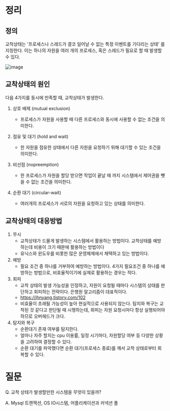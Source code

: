 # 정리

## 정의

교착상태는 '프로세스나 스레드가 결코 일어날 수 없는 특정 이벤트를 기다리는 상태' 를 지칭한다.
이는 하나의 자원을 여러 개의 프로세스, 혹은 스레드가 필요로 할 때 발생할 수 있다.

![image](https://user-images.githubusercontent.com/51393021/140434611-35a04340-3977-4d29-815e-729d6a8ddc53.png)

## 교착상태의 원인

다음 4가지를 동시에 만족할 때, 교착상태가 발생한다.
1. 상호 배제 (mutual exclusion)
    - 프로세스가 자원을 사용할 때 다른 프로세스와 동시에 사용할 수 없는 조건을 의미한다.
  
2. 점유 및 대기 (hold and wait)
    - 한 자원을 점유한 상태에서 다른 자원을 요청하기 위해 대기할 수 있는 조건을 의미한다.

3. 비선점 (nopreemption)
    - 한 프로세스가 자원을 할당 받으면 작업이 끝날 때 까지 시스템에서 제어권을 뺏을 수 없는 조건을 의미한다.

4. 순환 대기 (circular-wait)
    - 여러개의 프로세스가 서로의 자원을 요청하고 있는 상태를 의미한다.

## 교착상태의 대응방법
1. 무시
    - 교착상태가 드물게 발생하는 시스템에서 활용하는 방법이다. 교착상태를 예방하는데 비용이 크기 때문에 활용하는 방법이다 
    - 유닉스와 윈도우를 비롯한 많은 운영체제에서 채택하고 있는 방법이다.
2. 예방
    - 필요 조건 중 하나를 거부하여 예방하는 방법이다. 4가지 필요조건 중 하나를 예방하는 방법으로, 비효율적이기에 실제로 활용하는 경우는 적다.
3. 회피
    - 교착 상태의 발생 가능성을 인정하고, 자원이 요청될 때마다 시스템의 상태를 판단하고 회피하는 전략이다. 은행원 알고리즘이 대표적이다.
    - https://jhnyang.tistory.com/102
    - 비효율이 초래될 가능성이 높아 현실적으로 사용되지 않는다. 탐지와 복구는 교착된 것 같다고 판단될 때 시행하는데, 회피는 자원 요청시마다 항상 
실행되어야 하므로 오버헤드가 크다. 
4. 탐지와 복구
    - 순환대기 존재 여부를 탐지한다.
    - 얼마나 자주 할지는 cpu 이용률, 일정 시기마다, 자원할당 여부 등 다양한 상황을 고려하여 결정할 수 있다.
    - 순환 대기를 파악했다면 순환 대기(프로세스 종료)를 깨서 교착 상태로부터 회복할 수 있다.

# 질문

Q. 교착 상태가 발생할만한 시스템을 무엇이 있을까?

A. Mysql 트랜잭션, OS IO시스템, 어플리케이션과 커넥션 풀 
 
